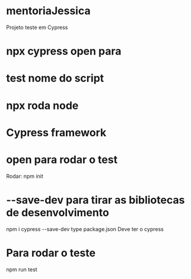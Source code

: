 # mentoriaJessica
Projeto teste em Cypress

# npx cypress open para 
# test nome do script 
# npx roda node
# Cypress framework
# open para rodar o test

Rodar:
npm init
# --save-dev para tirar as bibliotecas de desenvolvimento
npm i cypress --save-dev
type package.json
    Deve ter o cypress
# Para rodar o teste
npm run test